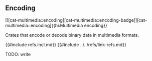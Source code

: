 ## Encoding

[![cat-multimedia::encoding][cat-multimedia::encoding-badge]][cat-multimedia::encoding]{{hi:Multimedia encoding}}

Crates that encode or decode binary data in multimedia formats.

{{#include refs.incl.md}}
{{#include ../../refs/link-refs.md}}

<div class="hidden">
TODO: write
</div>

